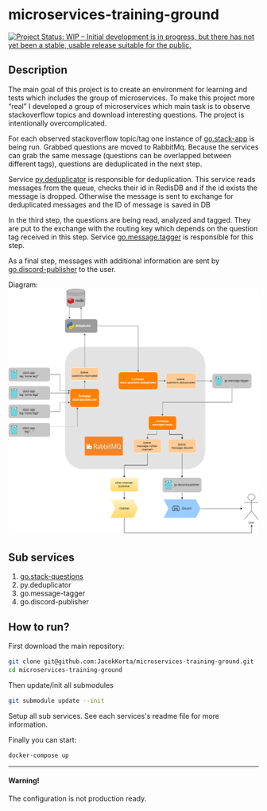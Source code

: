 # microservices-training-ground
<a href="https://www.repostatus.org/#wip"><img src="https://www.repostatus.org/badges/latest/wip.svg" alt="Project Status: WIP – Initial development is in progress, but there has not yet been a stable, usable release suitable for the public." /></a><br>

## Description

The main goal of this project is to create an environment for learning and tests which  includes the group of microservices. 
To make this project more “real” I developed a group of microservices which main task is to observe stackoverflow topics and download interesting questions. 
The project is intentionally overcomplicated.  


For each observed stackoverflow topic/tag one instance of [go.stack-app](https://github.com/JacekKorta/go.stack-app) 
is being run. Grabbed questions are moved to RabbitMq.
Because the services can grab the same message (questions can be overlapped between different tags),
questions are deduplicated in the next step.

Service [py.deduplicator](https://github.com/JacekKorta/py.deduplicator) is responsible for deduplication.
This service reads messages from the queue, checks their id in RedisDB and if the id exists the message is dropped.
Otherwise the message is sent to exchange for deduplicated messages and the ID of message is saved in DB

In the third step, the questions are being read, analyzed and tagged. 
They are put to the exchange with the routing key which depends on the question tag received in this step. 
Service [go.message.tagger](https://github.com/JacekKorta/go.message-tagger) is responsible for this step.

As a final step, messages with additional information are sent by [go.discord-publisher](https://github.com/JacekKorta/go.discord-publisher) to the user. 

Diagram:
![mtg diagram](/mtg-diagram.png "microservices trainig ground diagram")

## Sub services

1. [go.stack-questions](https://github.com/JacekKorta/go.stack-app/tree/master)
2. py.deduplicator
3. go.message-tagger
4. go.discord-publisher


## How to run?
First download the main repository:

```bash
git clone git@github.com:JacekKorta/microservices-training-ground.git
cd microservices-training-ground
```

Then update/init all submodules
```bash
git submodule update --init
```

Setup all sub services. See each services's readme file for more information.

Finally you can start:
```bash
docker-compose up
```

---
#### Warning!
The configuration is not production ready. <br>

